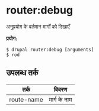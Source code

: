 # router:debug
अनुप्रयोग के वर्तमान मार्गों को दिखाएँ

**प्रयोग:**
```
$ drupal router:debug [arguments]
$ rod  
```

## उपलब्ध तर्क
तर्क | विवरण
---------|-------------
route-name | मार्ग के नाम
